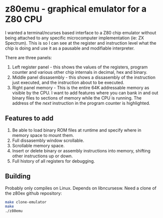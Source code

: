 # z80emu - graphical emulator for a Z80 CPU

I wanted a terminal/ncurses based interface to a Z80 chip emulator without being attached to any specific microcomputer implementation (ie: ZX Spectrum). This is so I can see at the register and instruction level what the chip is doing and use it as a pausable and modifiable interpreter.

There are three panels:

1. Left register panel - this shows the values of the registers, program counter and various other chip internals in decimal, hex and binary.
2. Middle panel dissasembly - this shows a dissasembly of the instruction just executed, and the instruction about to be executed.
3. Right panel memory - This is the entire 64K addressable memory as visible by the CPU. I want to add features where you can bank in and out binary files to sections of memory while the CPU is running. The address of the *next* instruction in the program counter is highlighted.

## Features to add

1. Be able to load binary ROM files at runtime and specify where in memory space to mount them.
2. Full dissasembly window scrollable.
3. Scrollable memory space.
4. Insert or delete binary or assembly instructions into memory, shifting other instructions up or down.
5. Full history of all registers for debugging.

## Building

Probably only compiles on Linux. Depends on libncursesw. Need a clone of the z80ex github repository:

```sh
make clone-emulator
make
./z80emu
```
